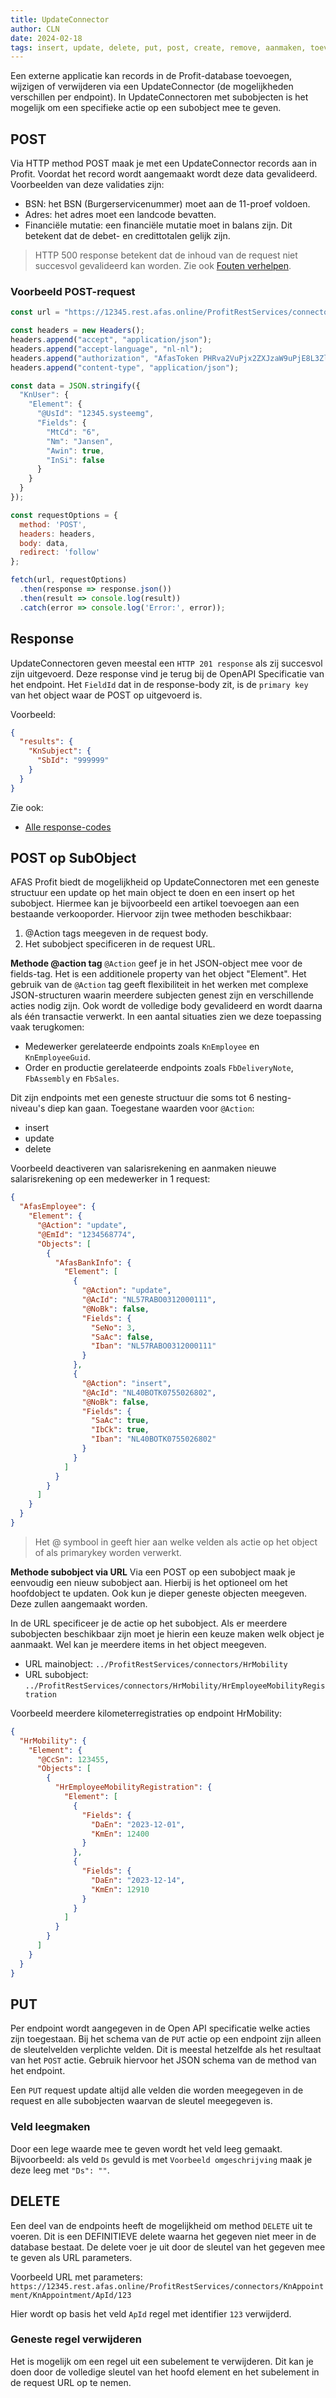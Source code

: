 ```yaml
---
title: UpdateConnector
author: CLN
date: 2024-02-18
tags: insert, update, delete, put, post, create, remove, aanmaken, toevoegen, bijwerken
---
```

Een externe applicatie kan records in de Profit-database toevoegen, wijzigen of verwijderen via een UpdateConnector (de mogelijkheden verschillen per endpoint). In UpdateConnectoren met subobjecten is het mogelijk om een specifieke actie op een subobject mee te geven.

## POST

Via HTTP method POST maak je met een  UpdateConnector records aan in Profit. Voordat het record wordt aangemaakt wordt deze data gevalideerd. Voorbeelden van deze validaties zijn:

- BSN: het BSN (Burgerservicenummer) moet aan de 11-proef voldoen.
- Adres: het adres moet een landcode bevatten.
- Financiële mutatie: een financiële mutatie moet in balans zijn. Dit betekent dat de debet- en credittotalen gelijk zijn.

> HTTP 500 response betekent dat de inhoud van de request niet succesvol gevalideerd kan worden. Zie ook [Fouten verhelpen](https://docs.afas.help/Profit/nl/Troubleshooting).

### Voorbeeld POST-request

``` javascript
const url = "https://12345.rest.afas.online/ProfitRestServices/connectors/KnUser";

const headers = new Headers();
headers.append("accept", "application/json");
headers.append("accept-language", "nl-nl");
headers.append("authorization", "AfasToken PHRva2VuPjx2ZXJzaW9uPjE8L3ZlcnNpb04+PGRhdGE+QURFMzcwQkU4REFGNDBEMEExN0ZGQjkxNEU0MjY3NUU5OTk4QzJENTQ2QTJGNEZBM0U0RjNBQkZBODY3Qjk2RjwvZGF0YT48L3Rva2VuPg==");
headers.append("content-type", "application/json");

const data = JSON.stringify({
  "KnUser": {
    "Element": {
      "@UsId": "12345.systeemg",
      "Fields": {
        "MtCd": "6",
        "Nm": "Jansen",
        "Awin": true,
        "InSi": false
      }
    }
  }
});

const requestOptions = {
  method: 'POST',
  headers: headers,
  body: data,
  redirect: 'follow'
};

fetch(url, requestOptions)
  .then(response => response.json())
  .then(result => console.log(result))
  .catch(error => console.log('Error:', error));
```

## Response

UpdateConnectoren geven meestal een `HTTP 201 response` als zij succesvol zijn uitgevoerd. Deze response vind je terug bij de OpenAPI Specificatie van het endpoint. Het `FieldId` dat in de response-body zit, is de `primary key` van het object waar de POST op uitgevoerd is.

Voorbeeld:

``` json
{
  "results": {
    "KnSubject": {
      "SbId": "999999"
    }
  }
}
```

Zie ook:

- [Alle response-codes](https://docs.afas.help/Profit/nl/Troubleshooting#http-codes)

## POST op SubObject

AFAS Profit biedt de mogelijkheid op UpdateConnectoren met een geneste structuur een update op het main object te doen en een insert op het subobject. Hiermee kan je bijvoorbeeld een artikel toevoegen aan een bestaande verkooporder. Hiervoor zijn twee methoden beschikbaar:

 1. @Action tags meegeven in de request body.
 2. Het subobject specificeren in de request URL.

**Methode @action tag**
`@Action` geef je in het JSON-object mee voor de fields-tag. Het is een additionele property van het object "Element". Het gebruik van de `@Action` tag geeft flexibiliteit in het werken met complexe JSON-structuren waarin meerdere subjecten genest zijn en verschillende acties nodig zijn. Ook wordt de volledige body gevalideerd en wordt daarna als één transactie verwerkt. In een aantal situaties zien we deze toepassing vaak terugkomen:

- Medewerker gerelateerde endpoints zoals `KnEmployee` en `KnEmployeeGuid`.
- Order en productie gerelateerde endpoints zoals `FbDeliveryNote`, `FbAssembly` en `FbSales`.

Dit zijn endpoints met een geneste structuur die soms tot 6 nesting-niveau's diep kan gaan.
Toegestane waarden voor `@Action`:

- insert
- update
- delete

Voorbeeld deactiveren van salarisrekening en aanmaken nieuwe salarisrekening op een medewerker in 1 request:

``` json
{
  "AfasEmployee": {
    "Element": {
      "@Action": "update",
      "@EmId": "1234568774",
      "Objects": [
        {
          "AfasBankInfo": {
            "Element": [
              {
                "@Action": "update",
                "@AcId": "NL57RABO0312000111",
                "@NoBk": false,
                "Fields": {
                  "SeNo": 3,
                  "SaAc": false,
                  "Iban": "NL57RABO0312000111"
                }
              },
              {
                "@Action": "insert",
                "@AcId": "NL40BOTK0755026802",
                "@NoBk": false,
                "Fields": {
                  "SaAc": true,
                  "IbCk": true,
                  "Iban": "NL40BOTK0755026802"
                }
              }
            ]
          }
        }
      ]
    }
  }
}
```

> Het @ symbool in geeft hier aan welke velden als actie op het object of als primarykey worden verwerkt.

**Methode subobject via URL**
Via een POST op een subobject maak je eenvoudig een nieuw subobject aan. Hierbij is het optioneel om het hoofdobject te updaten. Ook kun je dieper geneste objecten meegeven. Deze zullen aangemaakt worden.

In de URL specificeer je de actie op het subobject. Als er meerdere subobjecten beschikbaar zijn moet je hierin een keuze maken welk object je aanmaakt. Wel kan je meerdere items in het object meegeven.

- URL mainobject: ``` ../ProfitRestServices/connectors/HrMobility ```
- URL subobject: ``` ../ProfitRestServices/connectors/HrMobility/HrEmployeeMobilityRegistration ```

Voorbeeld meerdere kilometerregistraties op endpoint HrMobility:

``` json
{
  "HrMobility": {
    "Element": {
      "@CcSn": 123455,
      "Objects": [
        {
          "HrEmployeeMobilityRegistration": {
            "Element": [
              {
                "Fields": {
                  "DaEn": "2023-12-01",
                  "KmEn": 12400
                }
              },
              {
                "Fields": {
                  "DaEn": "2023-12-14",
                  "KmEn": 12910
                }
              }
            ]
          }
        }
      ]
    }
  }
}
```

## PUT

Per endpoint wordt aangegeven in de Open API specificatie welke acties zijn toegestaan. Bij het schema van de `PUT` actie op een endpoint zijn alleen de sleutelvelden verplichte velden. Dit is meestal hetzelfde als het resultaat van het `POST` actie. Gebruik hiervoor het JSON schema van de method van het endpoint.

Een `PUT` request update altijd alle velden die worden meegegeven in de request en alle subobjecten waarvan de sleutel meegegeven is.

### Veld leegmaken

Door een lege waarde mee te geven wordt het veld leeg gemaakt. Bijvoorbeeld: als veld `Ds` gevuld is met `Voorbeeld omgeschrijving` maak je deze leeg met `"Ds": ""`.

## DELETE

Een deel van de endpoints heeft de mogelijkheid om method `DELETE` uit te voeren. Dit is een DEFINITIEVE delete waarna het gegeven niet meer in de database bestaat. De delete voer je uit door de sleutel van het gegeven mee te geven als URL parameters.

Voorbeeld URL met parameters: `https://12345.rest.afas.online/ProfitRestServices/connectors/KnAppointment/KnAppointment/ApId/123`

Hier wordt op basis het veld `ApId` regel met identifier `123` verwijderd.

### Geneste regel verwijderen

Het is mogelijk om een regel uit een subelement te verwijderen. Dit kan je doen door de volledige sleutel van het hoofd element en het subelement in de request URL op te nemen.
